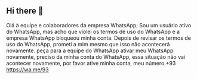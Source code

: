 ## Hi there 👋



Olá à equipe e colaboradores da empresa WhatsApp;     Sou um usuário ativo do WhatsApp, mas acho que violei os termos de uso do WhatsApp e a empresa WhatsApp bloqueou minha conta. Depois de revisar os termos de uso do WhatsApp, prometi a mim mesmo que isso não acontecerá novamente. peça para a equipe do WhatsApp ativar meu WhatsApp novamente, preciso da minha conta do WhatsApp, essa situação não vai acontecer novamente, por favor ative minha conta, meu número.+93
  https://wa.me/93

  









<!--
**rahmat070/rahmat070** is a ✨ _special_ ✨ repository because its `README.md` (this file) appears on your GitHub profile.

Here are some ideas to get you started:

- 🔭 I’m currently working on ...
- 🌱 I’m currently learning ...
- 👯 I’m looking to collaborate on ...
- 🤔 I’m looking for help with ...
- 💬 Ask me about ...
- 📫 How to reach me: ...
- 😄 Pronouns: ...
- ⚡ Fun fact: ...
-->
